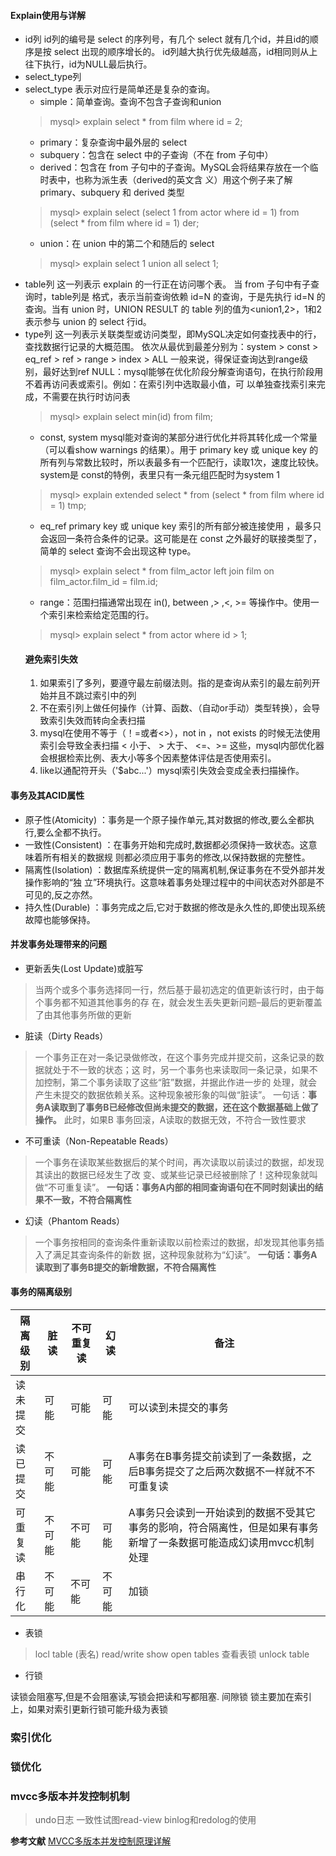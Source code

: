 #### Explain使用与详解
- id列 
 id列的编号是 select 的序列号，有几个 select 就有几个id，并且id的顺序是按 select 出现的顺序增长的。 id列越大执行优先级越高，id相同则从上往下执行，id为NULL最后执行。
- select_type列 
- select_type 表示对应行是简单还是复杂的查询。 
    - simple：简单查询。查询不包含子查询和union 
     > mysql> explain select * from film where id = 2; 
    - primary：复杂查询中最外层的 select 
    - subquery：包含在 select 中的子查询（不在 from 子句中） 
    - derived：包含在 from 子句中的子查询。MySQL会将结果存放在一个临时表中，也称为派生表（derived的英文含 义）用这个例子来了解 primary、subquery 和 derived 类型
    > mysql> explain select (select 1 from actor where id = 1) from (select * from film where id = 1) der;
    - union：在 union 中的第二个和随后的 select
    > mysql> explain select 1 union all select 1;
- table列 
这一列表示 explain 的一行正在访问哪个表。 当 from 子句中有子查询时，table列是 <derivenN> 格式，表示当前查询依赖 id=N 的查询，于是先执行 id=N 的查询。当有 union 时，UNION RESULT 的 table 列的值为<union1,2>，1和2表示参与 union 的 select 行id。
- type列 
  这一列表示关联类型或访问类型，即MySQL决定如何查找表中的行，查找数据行记录的大概范围。 依次从最优到最差分别为：system > const > eq_ref > ref > range > index > ALL 一般来说，得保证查询达到range级别，最好达到ref NULL：mysql能够在优化阶段分解查询语句，在执行阶段用不着再访问表或索引。例如：在索引列中选取最小值，可 以单独查找索引来完成，不需要在执行时访问表
  >  mysql> explain select min(id) from film;
   - const, system
  mysql能对查询的某部分进行优化并将其转化成一个常量（可以看show warnings 的结果）。用于 primary key 或 unique key 的所有列与常数比较时，所以表最多有一个匹配行，读取1次，速度比较快。system是 const的特例，表里只有一条元组匹配时为system 1 
  > mysql> explain extended select * from (select * from film where id = 1) tmp;
   - eq_ref
  primary key 或 unique key 索引的所有部分被连接使用 ，最多只会返回一条符合条件的记录。这可能是在 const 之外最好的联接类型了，简单的 select 查询不会出现这种 type。
   >  mysql> explain select * from film_actor left join film on film_actor.film_id = film.id;
  -  range：范围扫描通常出现在 in(), between ,> ,<, >= 等操作中。使用一个索引来检索给定范围的行。
   >  mysql> explain select * from actor where id > 1;
  #### 避免索引失效
  1. 如果索引了多列，要遵守最左前缀法则。指的是查询从索引的最左前列开始并且不跳过索引中的列
  2. 不在索引列上做任何操作（计算、函数、（自动or手动）类型转换），会导致索引失效而转向全表扫描
  3.  mysql在使用不等于（！=或者<>），not in ，not exists 的时候无法使用索引会导致全表扫描 < 小于、 > 大于、 <=、>= 这些，mysql内部优化器会根据检索比例、表大小等多个因素整体评估是否使用索引。
  4. like以通配符开头（'$abc...'）mysql索引失效会变成全表扫描操作。
#### 事务及其ACID属性
- 原子性(Atomicity) ：事务是一个原子操作单元,其对数据的修改,要么全都执行,要么全都不执行。
- 一致性(Consistent) ：在事务开始和完成时,数据都必须保持一致状态。这意味着所有相关的数据规 则都必须应用于事务的修改,以保持数据的完整性。
- 隔离性(Isolation) ：数据库系统提供一定的隔离机制,保证事务在不受外部并发操作影响的“独 立”环境执行。这意味着事务处理过程中的中间状态对外部是不可见的,反之亦然。
- 持久性(Durable) ：事务完成之后,它对于数据的修改是永久性的,即使出现系统故障也能够保持。

#### 并发事务处理带来的问题
- 更新丢失(Lost Update)或脏写
> 当两个或多个事务选择同一行，然后基于最初选定的值更新该行时，由于每个事务都不知道其他事务的存 在，就会发生丢失更新问题–最后的更新覆盖了由其他事务所做的更新
- 脏读（Dirty Reads）
> 一个事务正在对一条记录做修改，在这个事务完成并提交前，这条记录的数据就处于不一致的状态；这 时，另一个事务也来读取同一条记录，如果不加控制，第二个事务读取了这些“脏”数据，并据此作进一步的 处理，就会产生未提交的数据依赖关系。这种现象被形象的叫做“脏读”。 一句话：**事务A读取到了事务B已经修改但尚未提交的数据，还在这个数据基础上做了操作。** 此时，如果B 事务回滚，A读取的数据无效，不符合一致性要求
- 不可重读（Non-Repeatable Reads）
> 一个事务在读取某些数据后的某个时间，再次读取以前读过的数据，却发现其读出的数据已经发生了改 变、或某些记录已经被删除了！这种现象就叫做“不可重复读”。
> **一句话：事务A内部的相同查询语句在不同时刻读出的结果不一致，不符合隔离性**
- 幻读（Phantom Reads）
> 一个事务按相同的查询条件重新读取以前检索过的数据，却发现其他事务插入了满足其查询条件的新数 据，这种现象就称为“幻读”。 
> **一句话：事务A读取到了事务B提交的新增数据，不符合隔离性**

#### 事务的隔离级别

|隔离级别|脏读|不可重复读|幻读|备注|
|--|--|--|--|--|
|读未提交|可能|可能|可能|可以读到未提交的事务|
|读已提交|不可能|可能|可能|A事务在B事务提交前读到了一条数据，之后B事务提交了之后两次数据不一样就不不可重复读|
|可重复读|不可能|不可能|可能|A事务只会读到一开始读到的数据不受其它事务的影响，符合隔离性，但是如果有事务新增了一条数据可能造成幻读用mvcc机制处理|
|串行化|不可能|不可能|不可能|加锁|


- 表锁
> locl table (表名) read/write
> show open tables  查看表锁
> unlock table
- 行锁
>
读锁会阻塞写,但是不会阻塞读,写锁会把读和写都阻塞.
间隙锁
锁主要加在索引上，如果对索引更新行锁可能升级为表锁

### 索引优化
### 锁优化


### mvcc多版本并发控制机制
> undo日志
> 一致性试图read-view
> binlog和redolog的使用


**参考文献**
[MVCC多版本并发控制原理详解](https://blog.csdn.net/STILLxjy/article/details/112190576)
